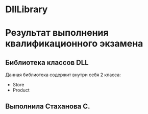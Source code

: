 # DllLibrary
# Результат выполнения квалификационного экзамена 
## Библиотека классов DLL
Данная библиотека содержит внутри себя 2 класса:
* Store
* Product
## Выполнила Стаханова С.
